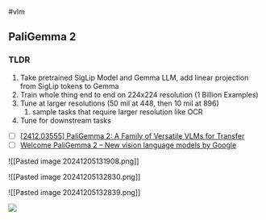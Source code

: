 #vlm



## PaliGemma 2

### TLDR
1. Take pretrained SigLip Model and Gemma LLM, add linear projection from SigLip tokens to Gemma
2. Train whole thing end to end on 224x224 resolution (1 Billion Examples)
3. Tune at larger resolutions (50 mil at 448, then 10 mil at 896)
	1. sample tasks that require larger resolution like OCR
2. Tune for downstream tasks

- [ ] [\[2412.03555\] PaliGemma 2: A Family of Versatile VLMs for Transfer](https://arxiv.org/abs/2412.03555)
- [ ] [Welcome PaliGemma 2 – New vision language models by Google](https://huggingface.co/blog/paligemma2)

![[Pasted image 20241205131908.png]]

![[Pasted image 20241205132830.png]]

![[Pasted image 20241205132839.png]]


![](https://x.com/AndreasPSteiner/status/1864729070526681510)